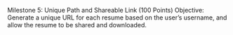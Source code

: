 Milestone 5: Unique Path and Shareable Link (100 Points)
Objective: Generate a unique URL for each resume based on the user’s username, and allow the resume to be shared and downloaded.
